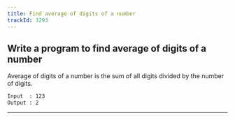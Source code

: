 ```yaml
---
title: Find average of digits of a number
trackId: 3293
---
```


## Write a program to find average of digits of a number

Average of digits of a number is the sum of all digits divided by the number of digits.

```txt
Input  : 123
Output : 2
```

---
